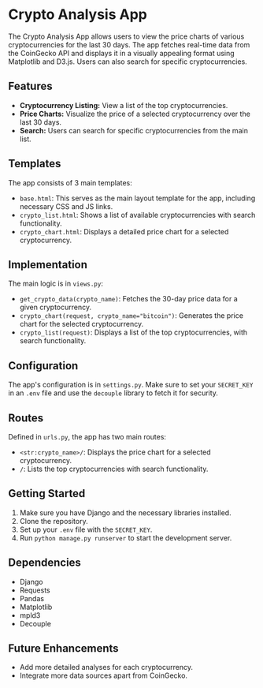 # Crypto Analysis App

The Crypto Analysis App allows users to view the price charts of various cryptocurrencies for the last 30 days. The app fetches real-time data from the CoinGecko API and displays it in a visually appealing format using Matplotlib and D3.js. Users can also search for specific cryptocurrencies.

## Features

- **Cryptocurrency Listing:** View a list of the top cryptocurrencies.
- **Price Charts:** Visualize the price of a selected cryptocurrency over the last 30 days.
- **Search:** Users can search for specific cryptocurrencies from the main list.

## Templates

The app consists of 3 main templates:

- `base.html`: This serves as the main layout template for the app, including necessary CSS and JS links.
- `crypto_list.html`: Shows a list of available cryptocurrencies with search functionality.
- `crypto_chart.html`: Displays a detailed price chart for a selected cryptocurrency.

## Implementation

The main logic is in `views.py`:

- `get_crypto_data(crypto_name)`: Fetches the 30-day price data for a given cryptocurrency.
- `crypto_chart(request, crypto_name="bitcoin")`: Generates the price chart for the selected cryptocurrency.
- `crypto_list(request)`: Displays a list of the top cryptocurrencies, with search functionality.

## Configuration

The app's configuration is in `settings.py`. Make sure to set your `SECRET_KEY` in an `.env` file and use the `decouple` library to fetch it for security.

## Routes

Defined in `urls.py`, the app has two main routes:

- `<str:crypto_name>/`: Displays the price chart for a selected cryptocurrency.
- `/`: Lists the top cryptocurrencies with search functionality.

## Getting Started

1. Make sure you have Django and the necessary libraries installed.
2. Clone the repository.
3. Set up your `.env` file with the `SECRET_KEY`.
4. Run `python manage.py runserver` to start the development server.

## Dependencies

- Django
- Requests
- Pandas
- Matplotlib
- mpld3
- Decouple

## Future Enhancements

- Add more detailed analyses for each cryptocurrency.
- Integrate more data sources apart from CoinGecko.

